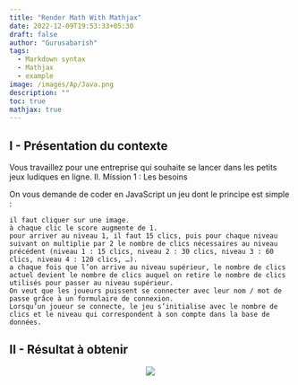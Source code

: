 ```yaml
---
title: "Render Math With Mathjax"
date: 2022-12-09T19:53:33+05:30
draft: false
author: "Gurusabarish"
tags:
  - Markdown syntax
  - Mathjax
  - example
image: /images/Ap/Java.png
description: ""
toc: true
mathjax: true
---
```


## I - Présentation du contexte

Vous travaillez pour une entreprise qui souhaite se lancer dans les petits jeux ludiques en ligne. II. Mission 1 : Les besoins

On vous demande de coder en JavaScript un jeu dont le principe est simple :

    il faut cliquer sur une image.
    à chaque clic le score augmente de 1.
    pour arriver au niveau 1, il faut 15 clics, puis pour chaque niveau suivant on multiplie par 2 le nombre de clics nécessaires au niveau précédent (niveau 1 : 15 clics, niveau 2 : 30 clics, niveau 3 : 60 clics, niveau 4 : 120 clics, …).
    a chaque fois que l’on arrive au niveau supérieur, le nombre de clics actuel devient le nombre de clics auquel on retire le nombre de clics utilisés pour passer au niveau supérieur.
    On veut que les joueurs puissent se connecter avec leur nom / mot de passe grâce à un formulaire de connexion.
    Lorsqu’un joueur se connecte, le jeu s’initialise avec le nombre de clics et le niveau qui correspondent à son compte dans la base de données.
    
## II - Résultat à obtenir
<center><img src="/images/Ap/clics.png"></center>
